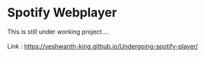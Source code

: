 # Spotify Webplayer 

This is still under working project....
<br><br>
Link : https://yeshwanth-king.github.io/Undergoing-spotify-player/
